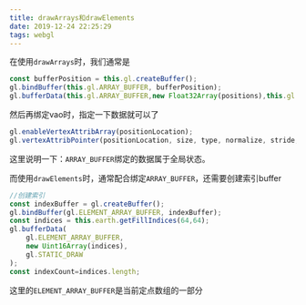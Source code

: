 ```yaml
---
title: drawArrays和drawElements
date: 2019-12-24 22:25:29
tags: webgl
---
```


在使用`drawArrays`时，我们通常是

```javascript
const bufferPosition = this.gl.createBuffer();
gl.bindBuffer(this.gl.ARRAY_BUFFER, bufferPosition);
gl.bufferData(this.gl.ARRAY_BUFFER,new Float32Array(positions),this.gl.STATIC_DRAW);
```

然后再绑定vao时，指定一下数据就可以了

```javascript
gl.enableVertexAttribArray(positionLocation);
gl.vertexAttribPointer(positionLocation, size, type, normalize, stride, offset);
```

这里说明一下：`ARRAY_BUFFER`绑定的数据属于全局状态。



而使用`drawElements`时，通常配合绑定`ARRAY_BUFFER`，还需要创建索引buffer

```javascript
//创建索引
const indexBuffer = gl.createBuffer();
gl.bindBuffer(gl.ELEMENT_ARRAY_BUFFER, indexBuffer);
const indices = this.earth.getFillIndices(64,64);
gl.bufferData(
    gl.ELEMENT_ARRAY_BUFFER,
    new Uint16Array(indices),
	gl.STATIC_DRAW
);
const indexCount=indices.length;
```

这里的`ELEMENT_ARRAY_BUFFER`是当前定点数组的一部分

